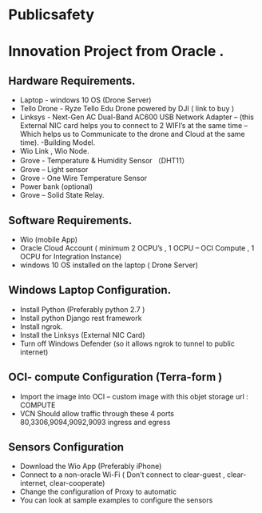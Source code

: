 # Publicsafety
# Innovation Project from Oracle .

## Hardware Requirements.

- Laptop -  windows 10 OS  (Drone Server)
- Tello Drone - Ryze Tello Edu Drone powered by DJI ( link  to buy )
- Linksys - Next-Gen AC Dual-Band AC600 USB Network Adapter – (this External NIC card helps you to connect to 2 WIFI’s at the same time – Which helps us to Communicate to the drone and Cloud at the same time).
-Building Model.
- Wio Link  , Wio Node.
- Grove - Temperature & Humidity Sensor （DHT11）
- Grove – Light sensor
- Grove - One Wire Temperature Sensor
- Power bank (optional) 
- Grove – Solid State Relay.

## Software Requirements.

- Wio (mobile App)
- Oracle Cloud Account ( minimum 2 OCPU’s  , 1 OCPU – OCI Compute , 1 OCPU for Integration Instance)
- windows 10 OS installed on the laptop ( Drone Server)


## Windows Laptop Configuration.
- Install Python (Preferably python 2.7 ) 
- Install python Django rest framework
- Install ngrok.
- Install the Linksys (External NIC Card)
- Turn off Windows Defender (so it allows ngrok to tunnel to public internet)

## OCI- compute Configuration (Terra-form )
- Import the image into OCI – custom image with this objet storage url : COMPUTE
- VCN Should allow traffic through these 4 ports 80,3306,9094,9092,9093 ingress and egress 


## Sensors Configuration

- Download the Wio App (Preferably iPhone) 
- Connect to a non-oracle Wi-Fi ( Don’t connect to clear-guest , clear-internet, clear-cooperate)
- Change the configuration of Proxy to automatic
- You can look at sample examples to configure the sensors 





